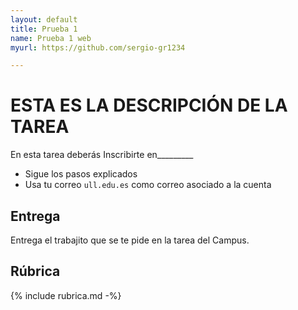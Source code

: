 ```yaml
---
layout: default
title: Prueba 1
name: Prueba 1 web
myurl: https://github.com/sergio-gr1234

---
```


# ESTA ES LA DESCRIPCIÓN DE LA TAREA

En esta tarea deberás Inscribirte en_________
* Sigue los pasos explicados 
* Usa tu correo `ull.edu.es` como correo asociado a la cuenta

## Entrega

Entrega el trabajito que se te pide en la tarea del Campus. 

## Rúbrica

{% include rubrica.md -%}
